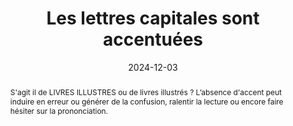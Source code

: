---
N: 
Rubrique: Typographie
title: Les lettres capitales sont accentuées 
detail: Les lettres capitales sont accentuées 
abstract: S'agit il de LIVRES ILLUSTRES ou de livres illustrés ? L’absence d'accent peut induire en erreur ou générer de la confusion,  ralentir la lecture ou encore faire hésiter sur la prononciation. 
categories: [" contenus"]
agrege: O0000-E080
opquast: '0000'
indiceebook: '80'
description: "Règle n° 080"
before: "079"
weight: "080"
after: "081"
actif: '1'
layout: rules
date: 2024-12-03
tags: ["Accessibilité", ""]
objectif: ["Ne pas ralentir ou encombrer la lecture", "Assurer la bonne prononciation par la voix de synthèse"]
Meo: ["La relecture par une personne formée à la correction de texte garantira un haut niveau de qualité de votre texte. À défaut, Les logiciels de traitement de texte et d'édition modernes disposent tous d'une fonction de correction orthographique."]
Controle: ["À chaque étape du processus éditorial, s'assurer de l'intégrité du text. Il est possible d'effectuer des contrôles semi automatisés grâce à différentes solutions basées sur l'étude du language."]
epubcheck: false
ace: false
humancheck: true
Source: ["SNE"]
Referentiel: [""]
Steps: ["Conception", "Éditorial"]
---